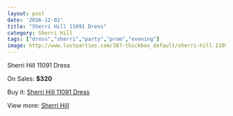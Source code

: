 ```yaml
---
layout: post
date: '2016-12-02'
title: "Sherri Hill 11091 Dress"
category: Sherri Hill
tags: ["dress","sherri","party","prom","evening"]
image: http://www.lustparties.com/387-thickbox_default/sherri-hill-11091-dress.jpg
---
```

Sherri Hill 11091 Dress

On Sales: **$320**
<a href="https://www.lustparties.com/en/sherri-hill/136-sherri-hill-11091-dress.html"><amp-img layout="responsive" width="600" height="600" src="//www.lustparties.com/387-thickbox_default/sherri-hill-11091-dress.jpg" alt="Sherri Hill 11091 Dress 0" /></a>

Buy it: [Sherri Hill 11091 Dress](https://www.lustparties.com/en/sherri-hill/136-sherri-hill-11091-dress.html "Sherri Hill 11091 Dress")

View more: [Sherri Hill](https://www.lustparties.com/en/2-sherri-hill "Sherri Hill")